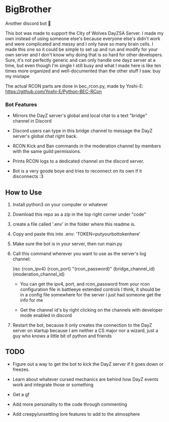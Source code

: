 # BigBrother

Another discord bot :corn:

This bot was made to support the City of Wolves DayZSA Server. I made my own instead of using someone else's because everyone else's didn't work and were complicated and messy and I only have so many brain cells. I made this one so it could be simple to set up and run and modify for your own server and I don't know why doing that is so hard for other developers. Sure, it's not perfectly generic and can only handle one dayz server at a time, but even though I'm single I still busy and what I made here is like ten times more organized and well-documented than the other stuff I saw. buy my mixtape

The actual RCON parts are done in bec_rcon.py, made by Yoshi-E:
https://github.com/Yoshi-E/Python-BEC-RCon

<h3>Bot Features</h3>

- Mirrors the DayZ server's global and local chat to a text "bridge" channel in Discord

- Discord users can type in this bridge channel to message the DayZ server's global chat right back.

- RCON Kick and Ban commands in the moderation channel by members with the same guild permissions.

- Prints RCON logs to a dedicated channel on the discord server.

- Bot is a very goode boye and tries to reconnect on its own if it disconnects :3



<h2>How to Use</h2>

1) Install python3 on your computer or whatever

2) Download this repo as a zip in the top right corner under "code"

3) create a file called '.env' in the folder where this readme is.

4) Copy and paste this into .env: 'TOKEN=putyourbottokenhere'

5) Make sure the bot is in your server, then run main.py

6) Call this command wherever you want to use as the server's log channel:

   )isc {rcon_ipv4} {rcon_port} "{rcon_password}" {bridge_channel_id} {moderation_channel_id}
   
   - You can get the ipv4, port, and rcon_password from your rcon configuration file in battleeye extended controls I think, it should be in a config file somewhere for the server i just had someone get the info for me
   
   - Get the channel id's by right clicking on the channels with developer mode enabled in discord
   
8) Restart the bot, because it only creates the connection to the DayZ server on startup because I am neither a CS major nor a wizard, just a guy who knows a little bit of python and friends


TODO
----
- Figure out a way to get the bot to kick the DayZ server if it goes down or freezes.

- Learn about whatever cursed mechanics are behind how DayZ events work and integrate those or something

- Get a gf

- Add more personality to the code through commenting

- Add creepy/unsettling lore features to add to the atmosphere

